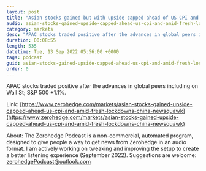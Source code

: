 ```yaml
---
layout: post
title: "Asian stocks gained but with upside capped ahead of US CPI and amid fresh lockdowns in China - Newsquawk Euro Market Open"
audio: asian-stocks-gained-upside-capped-ahead-us-cpi-and-amid-fresh-lockdowns-china-newsquawk-0
category: markets
desc: "APAC stocks traded positive after the advances in global peers including on Wall St; S&amp;P 500 +1.1%. "
duration: 00:08:55
length: 535
datetime: Tue, 13 Sep 2022 05:56:00 +0000
tags: podcast
guid: asian-stocks-gained-upside-capped-ahead-us-cpi-and-amid-fresh-lockdowns-china-newsquawk-0
order: 0
---
```

APAC stocks traded positive after the advances in global peers including on Wall St; S&amp;P 500 +1.1%. 

Link: [https://www.zerohedge.com/markets/asian-stocks-gained-upside-capped-ahead-us-cpi-and-amid-fresh-lockdowns-china-newsquawk](https://www.zerohedge.com/markets/asian-stocks-gained-upside-capped-ahead-us-cpi-and-amid-fresh-lockdowns-china-newsquawk)

About: The Zerohedge Podcast is a non-commercial, automated program, designed to give people a way to get news from Zerohedge in an audio format.  I am actively working on tweaking and improving the setup to create a better listening experience (September 2022).  Suggestions are welcome: [zerohedgePodcast@outlook.com](mailto:zerohedgePodcast@outlook.com)